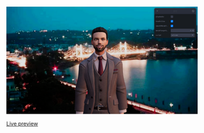 
![Thumbnail](https://github.com/infusAdi/Aditya_Avatar_Project/blob/main/src/assets/Aditya_Avatar.png)

[Live preview](https://avatar-adi-project.vercel.app/)

